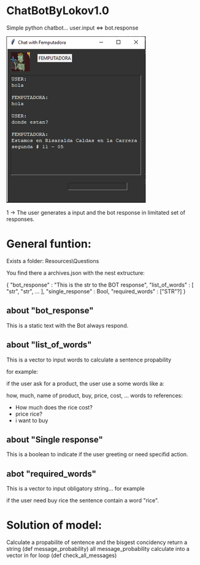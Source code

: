 # ChatBotByLokov1.0
Simple python chatbot... user.input &lt;=> bot.response

![](/Docs/evidence.png)

1 -> The user generates a input and the bot response in limitated set of responses.

# General funtion:

Exists a folder: Resources\Questions

You find there a archives.json with the nest extructure:

{
    "bot_response" : "This is the str to the BOT response",
    "list_of_words" : [
        "str",
        "str",
        ...
    ],
    "single_response" : Bool,
    "required_words" : ["STR"?]
}

## about "bot_response"

This is a static text with the Bot always respond.

## about "list_of_words"

This is a vector to input words to calculate a sentence propability

for example:

if the user ask for a product, the user use a some words like a:

how, much, name of product, buy, price, cost, ... words to references:

- How much does the rice cost?
- price rice?
- i want to buy


## about "Single response"

This is a boolean to indicate if the user greeting or need specifid action.

## abot "required_words"


This is a vector to input obligatory string... for example

if the user need buy rice the sentence contain a word "rice".

# Solution of model:


Calculate a propabilite of sentence and the bisgest concidency return a string (def message_probability) all message_probability calculate into a vector in for loop (def check_all_messages) 

